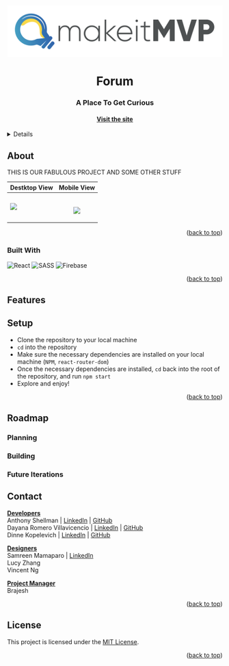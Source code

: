 <a name="readme-top"></a>

<!-- HEADER -->
<p align="center">
  <img src="src/assets/readmeImages/dark-mode.svg" alt="Dark" id="dark-mode-image">
  <img src="src/assets/readmeImages/light-mode.svg" alt="Light" 
  id="light-mode-image">
</p>

<style>
  @media (prefers-color-scheme: dark) {
    #dark-mode-image {
      display: block;
    }
    #light-mode-image {
      display: none;
    }
  }

  @media (prefers-color-scheme: light) {
    #dark-mode-image {
      display: none;
    }
    #light-mode-image {
      display: block;
    }
  }
</style>

<h1 align="center">Forum</h1>

<h3 align="center">A Place To Get Curious</h3>

<h4 align="center"><a href=""><strong>Visit the site</strong></h4>

<p></p>

<!-- TABLE OF CONTENTS -->
<details>
  <summary>Table of Contents</summary>
  <ul>
    <li>
      <a href="#about">About</a>
      <ul>
        <li><a href="#built-with">Built With</a></li>
      </ul>
    </li>
    <li><a href="#features">Features</a></li>
    <li><a href="#setup">Setup</a></li>
    <li><a href="#roadmap">Roadmap</a>
      <ul>
        <li><a href="#planning">Planning</a></li>
        <li><a href="#building">Building</a></li>
        <li><a href="#future-iterations">Future Iterations</a></li>
      </ul>
    </li>
    <li><a href="#contact">Contact</a></li>
  </ul>
</details>

## About
THIS IS OUR FABULOUS PROJECT AND SOME OTHER STUFF

| Destktop View | Mobile View |
|---------------|-----------------|
<img src="src/assets/readmeImages/desktop-demo.gif" width=100%>|<p align="center"><br/><img src="src/assets/readmeImages/mobile-demo.gif" width=57%></p>

<p align="right">(<a href="#readme-top">back to top</a>)</p>

### Built With
![React][React-shield]
![SASS][SASS-shield]
![Firebase][Firebase-shield]

<p align="right">(<a href="#readme-top">back to top</a>)</p>

## Features

## Setup
- Clone the repository to your local machine
- `cd` into the repository
- Make sure the necessary dependencies are installed on your local machine (`NPM`, `react-router-dom`)
- Once the necessary dependencies are installed, `cd` back into the root of the repository, and run `npm start`
- Explore and enjoy!

<p align="right">(<a href="#readme-top">back to top</a>)</p>

## Roadmap

### Planning

### Building

### Future Iterations

## Contact
<u>**Developers**</u><br>
Anthony Shellman | [LinkedIn](https://www.linkedin.com/in/anthonyshellman/) | [GitHub](https://github.com/Ant-Shell)<br>
Dayana Romero Villavicencio | [LinkedIn](https://www.linkedin.com/in/dayana-romero/) | [GitHub](https://github.com/drv0228)<br>
Dinne Kopelevich | [LinkedIn](https://www.linkedin.com/in/dinne-kopelevich-174584a/) | [GitHub](https://github.com/DinneK)<br>

<u>**Designers**</u><br>
Samreen Mamaparo | [LinkedIn](https://www.linkedin.com/in/samreenmamaparo/)<br>
Lucy Zhang<br>
Vincent Ng<br>

<u>**Project Manager**</u><br>
Brajesh<br>

<p align="right">(<a href="#readme-top">back to top</a>)</p>


## License

This project is licensed under the [MIT License](LICENSE).

<p align="right">(<a href="#readme-top">back to top</a>)</p>

<!-- MARKDOWN LINKS & IMAGES -->
[React-shield]: https://img.shields.io/badge/React-20232A?style=for-the-badge&logo=react&logoColor=61DAFB
[SASS-shield]: https://img.shields.io/badge/SASS-hotpink.svg?style=for-the-badge&logo=SASS&logoColor=white
[Firebase-shield]: https://img.shields.io/badge/Firebase-039BE5?style=for-the-badge&logo=Firebase&logoColor=white

```

```
